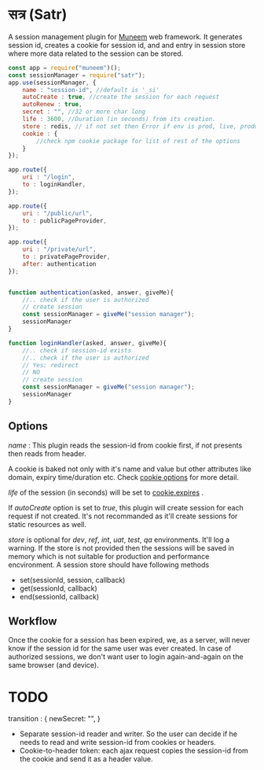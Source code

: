 # सत्र (Satr)

A session management plugin for [Muneem](https://github.com/node-muneem/muneem) web framework. It generates session id, creates a cookie for session id, and and entry in session store where more data related to the session can be stored.

```JavaScript
const app = require("muneem")();
const sessionManager = require("satr");
app.use(sessionManager, {
    name : "session-id", //default is '_si' 
    autoCreate : true, //create the session for each request
    autoRenew : true,
    secret : "", //32 or more char long
    life : 3600, //Duration (in seconds) from its creation.
    store : redis, // if not set then Error if env is prod, live, production, or unknown. Print warning message otherwise
    cookie : {
        //check npm cookie package for list of rest of the options
    }
});

app.route({
    uri : "/login",
    to : loginHandler,
});

app.route({
    uri : "/public/url",
    to : publicPageProvider,
});

app.route({
    uri : "/private/url",
    to : privatePageProvider,
    after: authentication
});


function authentication(asked, answer, giveMe){
    //.. check if the user is authorized
    // create session
    const sessionManager = giveMe("session manager");
    sessionManager
}

function loginHandler(asked, answer, giveMe){
    //.. check if session-id exists
    //.. check if the user is authorized
    // Yes: redirect
    // NO
    // create session
    const sessionManager = giveMe("session manager");
    sessionManager
}

```

## Options

*name* : This plugin reads the session-id from cookie first, if not presents then reads from header.

A cookie is baked not only with it's name and value but other attributes like domain, expiry time/duration etc. Check [cookie options](https://www.npmjs.com/package/cookie) for more detail.

*life* of the session (in seconds) will be set to [cookie.expires](https://www.npmjs.com/package/cookie#expires) . 

If *autoCreate* option is set to *true*, this plugin will create session for each request if not created. It's not recommanded as it'll create sessions for static resources as well.

*store* is optional for *dev*, *ref*, *int*, *uat*, *test*, *qa* environments. It'll log a warning. If the store is not provided then the sessions will be saved in memory which is not suitable for production and performance encvironment. A session store should have following methods

* set(sessionId, session, callback)
* get(sessionId, callback)
* end(sessionId, callback)



## Workflow

Once the cookie for a session has been expired, we, as a server, will never know if the session id for the same user was ever created. In case of authorized sessions, we don't want user to login again-and-again on the same browser (and device).



# TODO

transition : {
    newSecret: "",
}

* Separate session-id reader and writer. So the user can decide if he needs to read and write session-id from cookies or headers.
* Cookie-to-header token: each ajax request copies the session-id from the cookie and send it as a header value.
